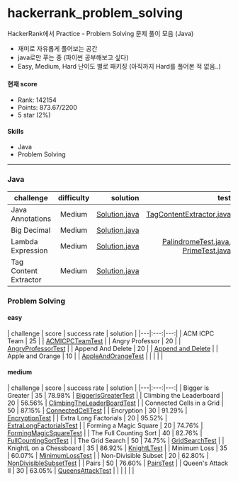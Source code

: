 # hackerrank_problem_solving
HackerRank에서 Practice - Problem Solving 문제 풀이 모음 (Java)

- 재미로 자유롭게 풀어보는 공간
- java로만 푸는 중 (파이썬 공부해보고 싶다)
- Easy, Medium, Hard 난이도 별로 패키징 (아직까지 Hard를 풀어본 적 없음..)

#### 현재 score
- Rank: 142154
- Points: 873.67/2200
- 5 star (2%)


#### Skills
- Java
- Problem Solving

---
### Java
| challenge | difficulty | solution | test |
|---|:---:|---:|---:|
| Java Annotations | Medium | [Solution.java](src/main/java/com/heedi/hackerrank/java/medium/annotation/Solution.java) | [TagContentExtractor.java](src/test/java/com/heedi/hackerrank/java/medium/tag_content_extractor/TagContentExtractor.java) |
| Big Decimal | Medium | [Solution.java](src/main/java/com/heedi/hackerrank/java/medium/big_decimal/Solution.java) |  |
| Lambda Expression | Medium | [Solution.java](src/main/java/com/heedi/hackerrank/java/medium/lambda_expression/Solution.java) | [PalindromeTest.java](src/test/java/com/heedi/hackerrank/lambda_expression/PalindromeTest.java), [PrimeTest.java](src/test/java/com/heedi/hackerrank/lambda_expression/PrimeTest.java) |
| Tag Content Extractor | Medium | [Solution.java](src/main/java/com/heedi/hackerrank/java/medium/tag_content_extractor/Solution.java) |  |


### Problem Solving
#### easy
| challenge | score | success rate | solution | 
|---|:---:|---:|
| ACM ICPC Team | 25 |  | [ACMICPCTeamTest](src/test/java/com/heedi/hackerrank/problem_solving/easy/ACMICPCTeamTest.java) |
| Angry Professor | 20 |  | [AngryProfessorTest](src/test/java/com/heedi/hackerrank/problem_solving/easy/AngryProfessorTest.java) |
| Append And Delete | 20 |  | [Append and Delete](src/test/java/com/heedi/hackerrank/problem_solving/easy/AppendAndDeleteTest.java) |
| Apple and Orange | 10 |  | [AppleAndOrangeTest](src/test/java/com/heedi/hackerrank/problem_solving/easy/AppleAndOrangeTest.java) |
|  |  |  | 


#### medium
| challenge | score | success rate | solution | 
|---|:---:|---:|
| Bigger is Greater | 35 | 78.98% | [BiggerIsGreaterTest](src/test/java/com/heedi/hackerrank/problem_solving/medium/BiggerIsGreaterTest.java) |
| Climbing the Leaderboard | 20 | 56.56% | [ClimbingTheLeaderBoardTest](src/test/java/com/heedi/hackerrank/problem_solving/medium/ClimbingTheLeaderBoardTest.java) |
| Connected Cells in a Grid | 50 | 87.15% | [ConnectedCellTest](src/test/java/com/heedi/hackerrank/problem_solving/medium/ConnectedCellTest.java) |
| Encryption | 30 | 91.29% | [EncryptionTest](src/test/java/com/heedi/hackerrank/problem_solving/medium/EncryptionTest.java) |
| Extra Long Factorials | 20 | 95.52% | [ExtraLongFactorialsTest](src/test/java/com/heedi/hackerrank/problem_solving/medium/ExtraLongFactorialsTest.java) |
| Forming a Magic Square | 20 | 74.76% | [FormingMagicSquareTest](src/test/java/com/heedi/hackerrank/problem_solving/medium/FormingMagicSquareTest.java) |
| The Full Counting Sort | 40 | 82.76% | [FullCountingSortTest](src/test/java/com/heedi/hackerrank/problem_solving/medium/FullCountingSortTest.java) |
| The Grid Search | 50 | 74.75% | [GridSearchTest](src/test/java/com/heedi/hackerrank/problem_solving/medium/GridSearchTest.java) |
| KnightL on a Chessboard | 35 | 86.92% | [KnightLTest](src/test/java/com/heedi/hackerrank/problem_solving/medium/KnightLTest.java) |
| Minimum Loss | 35 | 60.07% | [MinimumLossTest](src/test/java/com/heedi/hackerrank/problem_solving/medium/MinimumLossTest.java) |
| Non-Divisible Subset | 20 | 62.80% | [NonDivisibleSubsetTest](src/test/java/com/heedi/hackerrank/problem_solving/medium/NonDivisibleSubsetTest.java) |
| Pairs | 50 | 76.60% | [PairsTest](src/test/java/com/heedi/hackerrank/problem_solving/medium/PairsTest.java) |
| Queen's Attack II | 30 | 63.05% | [QueensAttackTest](src/test/java/com/heedi/hackerrank/problem_solving/medium/QueensAttackTest.java) |
|  |  |  | []() |

